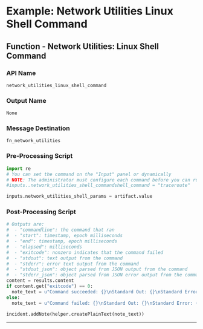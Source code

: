 <!--
    DO NOT MANUALLY EDIT THIS FILE
    THIS FILE IS AUTOMATICALLY GENERATED WITH resilient-sdk codegen
-->

# Example: Network Utilities Linux Shell Command

## Function - Network Utilities: Linux Shell Command

### API Name
`network_utilities_linux_shell_command`

### Output Name
`None`

### Message Destination
`fn_network_utilities`

### Pre-Processing Script
```python
import re
# You can set the command on the "Input" panel or dynamically
# NOTE: The administrator must configure each command before you can run it!
#inputs..network_utilities_shell_commandshell_command = "traceroute"

inputs.network_utilities_shell_params = artifact.value
```

### Post-Processing Script
```python
# Outputs are:
#  - "commandline": the command that ran
#  - "start": timestamp, epoch milliseconds
#  - "end": timestamp, epoch milliseconds
#  - "elapsed": milliseconds
#  - "exitcode": nonzero indicates that the command failed
#  - "stdout": text output from the command
#  - "stderr": error text output from the command
#  - "stdout_json": object parsed from JSON output from the command
#  - "stderr_json": object parsed from JSON error output from the command
content = results.content
if content.get("exitcode") == 0:
  note_text = u"Command succeeded: {}\nStandard Out: {}\nStandard Error: {}".format(content.get("commandline"), content.get("stdout"), content.get("stderr"))
else:
  note_text = u"Command failed: {}\nStandard Out: {}\nStandard Error: {}".format(content.get("commandline"), content.get("stdout"), content.get("stderr"))

incident.addNote(helper.createPlainText(note_text))

```

---

